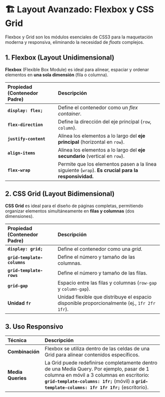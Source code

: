 # 🏗️ Layout Avanzado: Flexbox y CSS Grid

Flexbox y Grid son los módulos esenciales de CSS3 para la maquetación moderna y responsiva, eliminando la necesidad de *floats* complejos.

## 1. Flexbox (Layout Unidimensional)

**Flexbox** (Flexible Box Module) es ideal para alinear, espaciar y ordenar elementos en **una sola dimensión** (fila o columna).

| Propiedad (Contenedor Padre) | Descripción |
| :--- | :--- |
| **`display: flex;`** | Define el contenedor como un *flex container*. |
| **`flex-direction`** | Define la dirección del eje principal (`row`, `column`). |
| **`justify-content`** | Alinea los elementos a lo largo del **eje principal** (horizontal en `row`). |
| **`align-items`** | Alinea los elementos a lo largo del **eje secundario** (vertical en `row`). |
| **`flex-wrap`** | Permite que los elementos pasen a la línea siguiente (`wrap`). **Es crucial para la responsividad.** |

## 2. CSS Grid (Layout Bidimensional)

**CSS Grid** es ideal para el diseño de páginas completas, permitiendo organizar elementos simultáneamente en **filas y columnas** (dos dimensiones).

| Propiedad (Contenedor Padre) | Descripción |
| :--- | :--- |
| **`display: grid;`** | Define el contenedor como una *grid*. |
| **`grid-template-columns`** | Define el número y tamaño de las columnas. |
| **`grid-template-rows`** | Define el número y tamaño de las filas. |
| **`grid-gap`** | Espacio entre las filas y columnas (`row-gap` y `column-gap`). |
| **Unidad `fr`** | Unidad flexible que distribuye el espacio disponible proporcionalmente (ej., `1fr 2fr 1fr`). |

## 3. Uso Responsivo

| Técnica | Descripción |
| :--- | :--- |
| **Combinación** | Flexbox se utiliza dentro de las celdas de una Grid para alinear contenidos específicos. |
| **Media Queries** | La Grid puede redefinirse completamente dentro de una Media Query. Por ejemplo, pasar de 1 columna en móvil a 3 columnas en escritorio: **`grid-template-columns: 1fr;`** (móvil) a **`grid-template-columns: 1fr 1fr 1fr;`** (escritorio). |